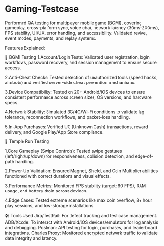 # Gaming-Testcase
Performed QA testing for multiplayer mobile game (BGMI), covering gameplay, cross-platform sync, voice chat, network latency (30ms–200ms), FPS stability, UI/UX, error handling, and accessibility. Validated revive, event modes, payments, and replay systems.

Features Explained:

🎯 BGMI Testing
1.Account/Login Tests:
Validated user registration, login workflows, password recovery, and session management to ensure secure access.

2.Anti-Cheat Checks:
Tested detection of unauthorized tools (speed hacks, aimbots) and verified server-side cheat prevention mechanisms.

3.Device Compatibility:
Tested on 20+ Android/iOS devices to ensure consistent performance across screen sizes, OS versions, and hardware specs.

4.Network Stability:
Simulated 3G/4G/Wi-Fi conditions to validate lag tolerance, reconnection workflows, and packet-loss handling.

5.In-App Purchases:
Verified UC (Unknown Cash) transactions, reward delivery, and Google Play/App Store compliance.

🏃 Temple Run Testing

1.Core Gameplay (Swipe Controls):
Tested swipe gestures (left/right/up/down) for responsiveness, collision detection, and edge-of-path handling.

2.Power-Up Validation:
Ensured Magnet, Shield, and Coin Multiplier abilities functioned with correct durations and visual effects.

3.Performance Metrics:
Monitored FPS stability (target: 60 FPS), RAM usage, and battery drain across devices.

4.Edge Cases:
Tested extreme scenarios like max coin overflow, 8+ hour play sessions, and low-storage installations.

🛠️ Tools Used
Jira/TestRail: For defect tracking and test case management.
ADB/Xcode: To interact with Android/iOS devices/emulators for log analysis and debugging.
Postman: API testing for login, purchases, and leaderboard integrations.
Charles Proxy: Monitored encrypted network traffic to validate data integrity and latency.
